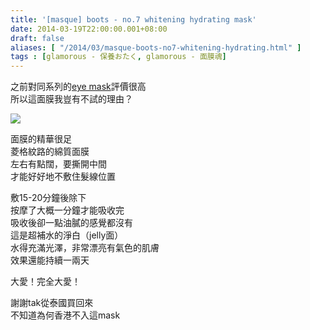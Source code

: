 ```yaml
---
title: '[masque] boots - no.7 whitening hydrating mask'
date: 2014-03-19T22:00:00.001+08:00
draft: false
aliases: [ "/2014/03/masque-boots-no7-whitening-hydrating.html" ]
tags : [glamorous - 保養おたく, glamorous - 面膜魂]
---
```


之前對同系列的[eye mask](https://hidie.net/bootsno7eye/)評價很高  
所以這面膜我豈有不試的理由？  

![](/images/bootsno7white.jpg)

面膜的精華很足  
菱格紋路的綿質面膜  
左右有點闊，要撕開中間  
才能好好地不敷住髮線位置  
  
敷15-20分鐘後除下  
按摩了大概一分鐘才能吸收完  
吸收後卻一點油膩的感覺都沒有  
這是超補水的淨白（jelly面）  
水得充滿光澤，非常漂亮有氣色的肌膚  
效果還能持續一兩天  
  
大愛！完全大愛！  
  
謝謝tak從泰國買回來  
不知道為何香港不入這mask
